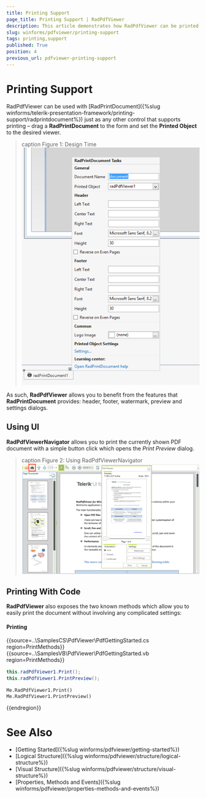 ```yaml
---
title: Printing Support
page_title: Printing Support | RadPdfViewer
description: This article demonstrates how RadPdfViewer can be printed. 
slug: winforms/pdfviewer/printing-support
tags: printing,support
published: True
position: 4
previous_url: pdfviewer-printing-support
---
```


# Printing Support

RadPdfViewer can be used with [RadPrintDocument]({%slug winforms/telerik-presentation-framework/printing-support/radprintdocument%}) just as any other control that supports printing – drag a __RadPrintDocument__ to the form and set the __Printed Object__ to the desired viewer.

>caption Figure 1: Design Time
![pdfviewer-printing-support](images/pdfviewer-printing-support001.png)

As such, __RadPdfViewer__ allows you to benefit from the features that __RadPrintDocument__ provides: header, footer, watermark, preview and settings dialogs.

## Using UI

__RadPdfViewerNavigator__ allows you to print the currently shown PDF document with a simple button click which opens the *Print Preview* dialog.

>caption Figure 2: Using RadPdfViewerNavigator 
![pdfviewer-printing-support](images/pdfviewer-printing-support002.png)

## Printing With Code

__RadPdfViewer__ also exposes the two known methods which allow you to easily print the document without involving any complicated settings:

#### Printing

{{source=..\SamplesCS\PdfViewer\PdfGettingStarted.cs region=PrintMethods}} 
{{source=..\SamplesVB\PdfViewer\PdfGettingStarted.vb region=PrintMethods}} 

````C#
this.radPdfViewer1.Print();
this.radPdfViewer1.PrintPreview();

````
````VB.NET
Me.RadPdfViewer1.Print()
Me.RadPdfViewer1.PrintPreview()

````

{{endregion}}

# See Also

* [Getting Started]({%slug winforms/pdfviewer/getting-started%})
* [Logical Structure]({%slug winforms/pdfviewer/structure/logical-structure%})
* [Visual Structure]({%slug winforms/pdfviewer/structure/visual-structure%})
* [Properties, Methods and Events]({%slug winforms/pdfviewer/properties-methods-and-events%})